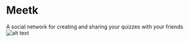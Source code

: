 # Meetk
A social network for creating and sharing your quizzes with your friends
![alt text](https://raw.githubusercontent.com/tigran-serobyan/meetk/origin/master/style/back.jpg)